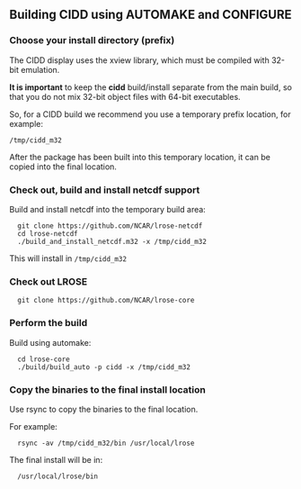 ## Building CIDD using AUTOMAKE and CONFIGURE

### Choose your install directory (prefix)

The CIDD display uses the xview library, which must be compiled with 32-bit emulation.

**It is important** to keep the **cidd** build/install separate from the main build,
so that you do not mix 32-bit object files with 64-bit executables.

So, for a CIDD build we recommend you use a temporary prefix location, for example:

  `/tmp/cidd_m32`

After the package has been built into this temporary location, it can be copied into the final location.

### Check out, build and install netcdf support

Build and install netcdf into the temporary build area:

```
  git clone https://github.com/NCAR/lrose-netcdf
  cd lrose-netcdf
  ./build_and_install_netcdf.m32 -x /tmp/cidd_m32
```

This will install in `/tmp/cidd_m32`

### Check out LROSE

```
  git clone https://github.com/NCAR/lrose-core
```

<!---
### Install the makefile tree

The `make` application can use files named either `Makefile` or `makefile`.

The lower-case version takes preference.

The codebase contains, by default, upper-case Makefiles throughout the tree. These are **NOT** appropriate for the cidd build.

To get the correct build, you must install the lower-case makefiles relevant to the package you want to build.

To install the makefiles for the **cidd** package, perform the following:

```
  ./make_bin/install_package_makefiles.py --package cidd
```
--->

### Perform the build

Build using automake:

```
  cd lrose-core
  ./build/build_auto -p cidd -x /tmp/cidd_m32
```

### Copy the binaries to the final install location

Use rsync to copy the binaries to the final location.

For example:

```
  rsync -av /tmp/cidd_m32/bin /usr/local/lrose
```

The final install will be in:

```
  /usr/local/lrose/bin
```


